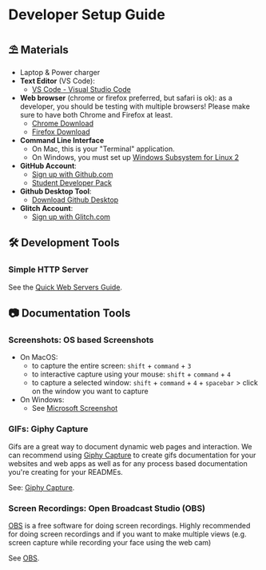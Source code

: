 # Developer Setup Guide

## ⛱ Materials

* Laptop & Power charger
* **Text Editor** (VS Code):
  * [VS Code - Visual Studio Code](https://code.visualstudio.com/)
* **Web browser** (chrome or firefox preferred, but safari is ok): as a developer, you should be testing with multiple browsers! Please make sure to have both Chrome and Firefox at least.
  * [Chrome Download](https://www.google.com/chrome/)
  * [Firefox Download](https://www.mozilla.org/en-US/firefox/new/)
* **Command Line Interface**
  * On Mac, this is your "Terminal" application.
  * On Windows, you must set up [Windows Subsystem for Linux 2](https://docs.microsoft.com/en-us/windows/nodejs/setup-on-wsl2)
* **GitHub Account**:
  * [Sign up with Github.com](https://github.com/)
  * [Student Developer Pack](https://education.github.com/pack)
* **Github Desktop Tool**:
  * [Download Github Desktop](https://desktop.github.com/)
* **Glitch Account**:
  * [Sign up with Glitch.com](https://glitch.com/)


## 🛠 Development Tools 

### Simple HTTP Server 

See the [Quick Web Servers Guide](quick-web-servers.md).



## 📷 Documentation Tools

### Screenshots: OS based Screenshots

* On MacOS:
  * to capture the entire screen: `shift` + `command` + `3`
  * to interactive capture using your mouse: `shift` + `command` + `4`
  * to capture a selected window: `shift` + `command` + `4` + `spacebar` > click on the window you want to capture
* On Windows:
  * See [Microsoft Screenshot](https://www.microsoft.com/en-us/p/screenshot/9wzdncrdqjfq?activetab=pivot:overviewtab#)


### GIFs: Giphy Capture

Gifs are a great way to document dynamic web pages and interaction. We can recommend using [Giphy Capture](https://giphy.com/apps/giphycapture) to create gifs documentation for your websites and web apps as well as for any process based documentation you're creating for your READMEs.

See: [Giphy Capture](https://giphy.com/apps/giphycapture).

### Screen Recordings: Open Broadcast Studio (OBS)

[OBS](https://obsproject.com/) is a free software for doing screen recordings. Highly recommended for doing screen recordings and if you want to make multiple views (e.g. screen capture while recording your face using the web cam)

See [OBS](https://obsproject.com/).
